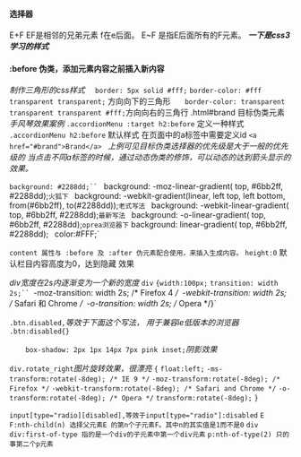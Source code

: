 #### 选择器
E+F  EF是相邻的兄弟元素  f在e后面。
E~F  是指E后面所有的F元素。
***一下是css3学习的样式***

#### :before   伪类，添加元素内容之前插入新内容
*制作三角形的css样式*
  `  border: 5px solid #fff;`
    `border-color: #fff transparent transparent;` 方向向下的三角形
     `   border-color: transparent transparent transparent #fff;`方向向右的三角行
 .html#brand 目标伪类元素*手风琴效果案例* 
 `.accordionMenu :target h2:before` 定义一种样式
 `.accordionMenu h2:before`  默认样式
 在页面中的a标签中需要定义id `<a href="#brand">Brand</a> `
 *上例可见目标伪类选择器的优先级是大于一般的优先级的*
 *当点击不同a标签的时候，通过动态伪类的修饰，可以动态的达到箭头显示的效果。*
 
 `background: #2288dd;``
`	background: -moz-linear-gradient( top, #6bb2ff, #2288dd);`火狐下
`	background: -webkit-gradient(linear, left top, left bottom, from(#6bb2ff), to(#2288dd));`老式写法
`	background: -webkit-linear-gradient( top, #6bb2ff, #2288dd);`最新写法
`	background: -o-linear-gradient( top, #6bb2ff, #2288dd);` oprea浏览器下
`	background: linear-gradient( top, #6bb2ff, #2288dd);`
`	color:#FFF;`

`content 属性与 :before 及 :after 伪元素配合使用，来插入生成内容。`
 `height:0` 默认栏目内容高度为0，达到隐藏 效果
 
 *div宽度在2s内逐渐变为一个新的宽度*
  `div`
`{width:100px;`
`transition: width 2s;``
`-moz-transition: width 2s; /* Firefox 4 */`
`-webkit-transition: width 2s; /* Safari 和 Chrome */`
`-o-transition: width 2s; /* Opera */}`

`.btn.disabled,`*等效于下面这个写法， 用于兼容ie低版本的浏览器*
`.btn:disabled{}`

`    box-shadow: 2px 1px 14px 7px pink inset;`*阴影效果*

`div.rotate_right`*图片旋转效果，很漂亮*
`{`
`float:left;`
`-ms-transform:rotate(-8deg); /* IE 9 */`
`-moz-transform:rotate(-8deg); /* Firefox */`
`-webkit-transform:rotate(-8deg); /* Safari and Chrome */`
`-o-transform:rotate(-8deg); /* Opera */`
`transform:rotate(-8deg);`
`}`

`input[type="radio][disabled],等效于input[type="radio"]:disabled`
`E F:nth-child(n) 选择父元素E 的第n个子元素F。其中n的其实值是1而不是0`
`div div:first-of-type 指的是一个div的子元素中第一个div元素`
`p:nth-of-type(2) 只的事第二个p元素`

